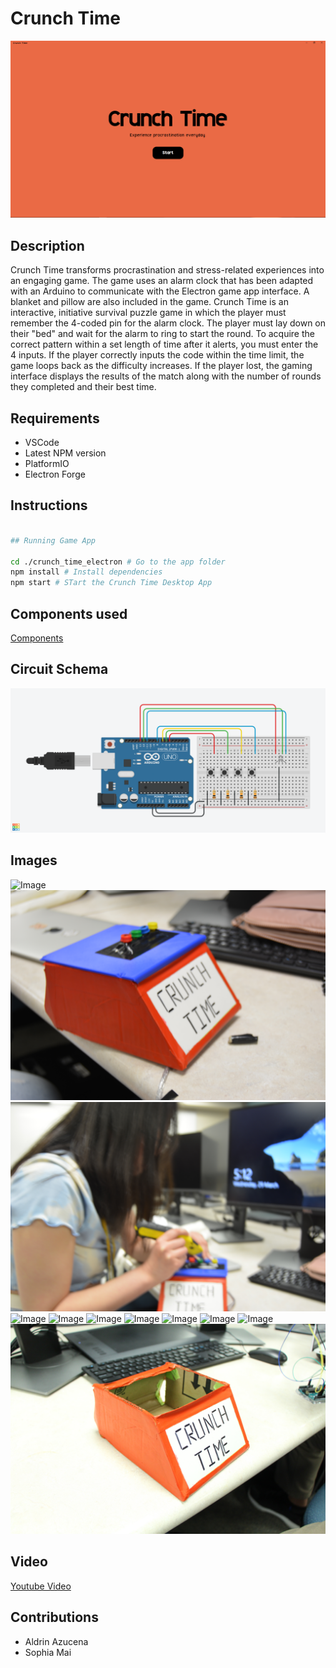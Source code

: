 # Crunch Time

![Crunch Time Start Screen](docs/images/start_screen.png)

## Description

Crunch Time transforms procrastination and stress-related experiences into an engaging game. The game uses an alarm clock that has been adapted with an Arduino to communicate with the Electron game app interface. A blanket and pillow are also included in the game. Crunch Time is an interactive, initiative survival puzzle game in which the player must remember the 4-coded pin for the alarm clock. The player must lay down on their "bed" and wait for the alarm to ring to start the round. To acquire the correct pattern within a set length of time after it alerts, you must enter the 4 inputs. If the player correctly inputs the code within the time limit, the game loops back as the difficulty increases. If the player lost, the gaming interface displays the results of the match along with the number of rounds they completed and their best time.

## Requirements

- VSCode
- Latest NPM version
- PlatformIO
- Electron Forge

## Instructions

```bash

## Running Game App

cd ./crunch_time_electron # Go to the app folder 
npm install # Install dependencies
npm start # STart the Crunch Time Desktop App

```

## Components used
[Components](/docs/parts/parts.csv)


## Circuit Schema
![Circuit](/docs/diagrams/crunch_time_diagram.png)

## Images
![Image](/docs/images/DSC_0095.JPG)
![Image](/docs/images/DSC_0096.JPG)
![Image](/docs/images/DSC_0097.JPG)
![Image](/docs/images/DSC_0098.JPG)
![Image](/docs/images/DSC_0099.JPG)
![Image](/docs/images/DSC_0100.JPG)
![Image](/docs/images/DSC_0101.JPG)
![Image](/docs/images/DSC_0102.JPG)
![Image](/docs/images/DSC_0103.JPG)
![Image](/docs/images/DSC_0104.JPG)
![Image](/docs/images/IMG_2991.JPG)

## Video
[Youtube Video](https://youtu.be/MAiSOgt4Dq4)

## Contributions
- Aldrin Azucena
- Sophia Mai
